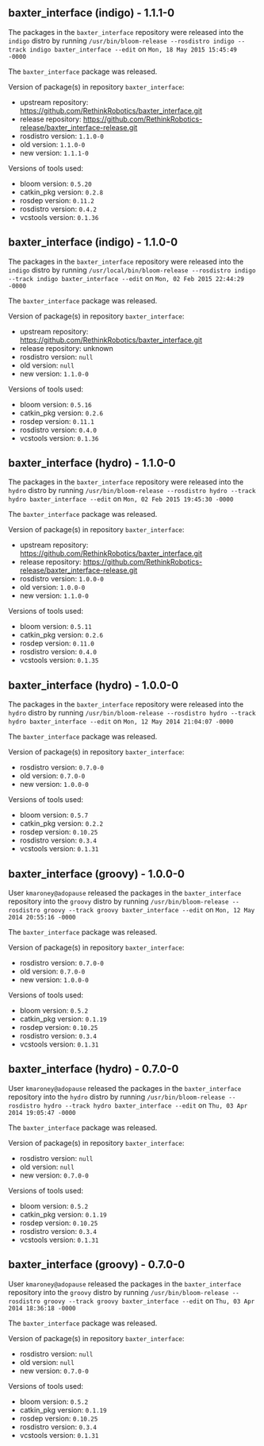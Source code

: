## baxter_interface (indigo) - 1.1.1-0

The packages in the `baxter_interface` repository were released into the `indigo` distro by running `/usr/bin/bloom-release --rosdistro indigo --track indigo baxter_interface --edit` on `Mon, 18 May 2015 15:45:49 -0000`

The `baxter_interface` package was released.

Version of package(s) in repository `baxter_interface`:
- upstream repository: https://github.com/RethinkRobotics/baxter_interface.git
- release repository: https://github.com/RethinkRobotics-release/baxter_interface-release.git
- rosdistro version: `1.1.0-0`
- old version: `1.1.0-0`
- new version: `1.1.1-0`

Versions of tools used:
- bloom version: `0.5.20`
- catkin_pkg version: `0.2.8`
- rosdep version: `0.11.2`
- rosdistro version: `0.4.2`
- vcstools version: `0.1.36`


## baxter_interface (indigo) - 1.1.0-0

The packages in the `baxter_interface` repository were released into the `indigo` distro by running `/usr/local/bin/bloom-release --rosdistro indigo --track indigo baxter_interface --edit` on `Mon, 02 Feb 2015 22:44:29 -0000`

The `baxter_interface` package was released.

Version of package(s) in repository `baxter_interface`:
- upstream repository: https://github.com/RethinkRobotics/baxter_interface.git
- release repository: unknown
- rosdistro version: `null`
- old version: `null`
- new version: `1.1.0-0`

Versions of tools used:
- bloom version: `0.5.16`
- catkin_pkg version: `0.2.6`
- rosdep version: `0.11.1`
- rosdistro version: `0.4.0`
- vcstools version: `0.1.36`


## baxter_interface (hydro) - 1.1.0-0

The packages in the `baxter_interface` repository were released into the `hydro` distro by running `/usr/bin/bloom-release --rosdistro hydro --track hydro baxter_interface --edit` on `Mon, 02 Feb 2015 19:45:30 -0000`

The `baxter_interface` package was released.

Version of package(s) in repository `baxter_interface`:
- upstream repository: https://github.com/RethinkRobotics/baxter_interface.git
- release repository: https://github.com/RethinkRobotics-release/baxter_interface-release.git
- rosdistro version: `1.0.0-0`
- old version: `1.0.0-0`
- new version: `1.1.0-0`

Versions of tools used:
- bloom version: `0.5.11`
- catkin_pkg version: `0.2.6`
- rosdep version: `0.11.0`
- rosdistro version: `0.4.0`
- vcstools version: `0.1.35`


## baxter_interface (hydro) - 1.0.0-0

The packages in the `baxter_interface` repository were released into the `hydro` distro by running `/usr/bin/bloom-release --rosdistro hydro --track hydro baxter_interface --edit` on `Mon, 12 May 2014 21:04:07 -0000`

The `baxter_interface` package was released.

Version of package(s) in repository `baxter_interface`:
- rosdistro version: `0.7.0-0`
- old version: `0.7.0-0`
- new version: `1.0.0-0`

Versions of tools used:
- bloom version: `0.5.7`
- catkin_pkg version: `0.2.2`
- rosdep version: `0.10.25`
- rosdistro version: `0.3.4`
- vcstools version: `0.1.31`


## baxter_interface (groovy) - 1.0.0-0

User `kmaroney@adopause` released the packages in the `baxter_interface` repository into the `groovy` distro by running `/usr/bin/bloom-release --rosdistro groovy --track groovy baxter_interface --edit` on `Mon, 12 May 2014 20:55:16 -0000`

The `baxter_interface` package was released.

Version of package(s) in repository `baxter_interface`:
- rosdistro version: `0.7.0-0`
- old version: `0.7.0-0`
- new version: `1.0.0-0`

Versions of tools used:
- bloom version: `0.5.2`
- catkin_pkg version: `0.1.19`
- rosdep version: `0.10.25`
- rosdistro version: `0.3.4`
- vcstools version: `0.1.31`


## baxter_interface (hydro) - 0.7.0-0

User `kmaroney@adopause` released the packages in the `baxter_interface` repository into the `hydro` distro by running `/usr/bin/bloom-release --rosdistro hydro --track hydro baxter_interface --edit` on `Thu, 03 Apr 2014 19:05:47 -0000`

The `baxter_interface` package was released.

Version of package(s) in repository `baxter_interface`:
- rosdistro version: `null`
- old version: `null`
- new version: `0.7.0-0`

Versions of tools used:
- bloom version: `0.5.2`
- catkin_pkg version: `0.1.19`
- rosdep version: `0.10.25`
- rosdistro version: `0.3.4`
- vcstools version: `0.1.31`


## baxter_interface (groovy) - 0.7.0-0

User `kmaroney@adopause` released the packages in the `baxter_interface` repository into the `groovy` distro by running `/usr/bin/bloom-release --rosdistro groovy --track groovy baxter_interface --edit` on `Thu, 03 Apr 2014 18:36:18 -0000`

The `baxter_interface` package was released.

Version of package(s) in repository `baxter_interface`:
- rosdistro version: `null`
- old version: `null`
- new version: `0.7.0-0`

Versions of tools used:
- bloom version: `0.5.2`
- catkin_pkg version: `0.1.19`
- rosdep version: `0.10.25`
- rosdistro version: `0.3.4`
- vcstools version: `0.1.31`


